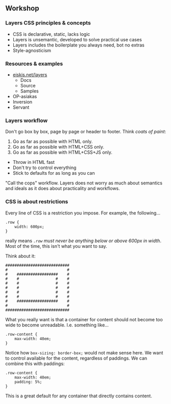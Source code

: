 
## Workshop

### Layers CSS principles & concepts

- CSS is declarative, static, lacks logic
- Layers is unsemantic, developed to solve practical use cases
- Layers includes the boilerplate you always need, bot no extras
- Style-agnosticism



### Resources & examples

- [eiskis.net/layers](http://eiskis.net/layers/)
	- Docs
	- Source
	- Samples
- OP-asiakas
- Inversion
- Servant



### Layers workflow

Don't go box by box, page by page or header to footer. Think *coats of paint*:

1. Go as far as possible with HTML only.
2. Go as far as possible with HTML+CSS only.
3. Go as far as possible with HTML+CSS+JS only.

- Throw in HTML fast
- Don't try to control everything
- Stick to defaults for as long as you can

"Call the cops" workflow. Layers does not worry as much about semantics and ideals as it does about practicality and workflows.



### CSS is about restrictions

Every line of CSS is a restriction you impose. For example, the following...

	.row {
		width: 600px;
	}

really means *`.row` must never be anything below or above 600px in width*. Most of the time, this isn't what you want to say.

Think about it:

	############################
	#                          #
	#    ##################    #
	#    #                #    #
	#    #                #    #
	#    #                #    #
	#    #                #    #
	#    #                #    #
	#    ##################    #
	#                          #
	############################

What you really want is that a container for content should not become too wide to become unreadable. I.e. something like...

	.row-content {
		max-width: 40em;
	}

Notice how `box-sizing: border-box;` would not make sense here. We want to control available for the content, regardless of paddings. We can combine this with paddings:

	.row-content {
		max-width: 40em;
		padding: 5%;
	}

This is a great default for any container that directly contains content.
